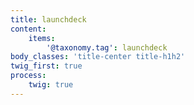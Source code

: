 ```yaml
---
title: launchdeck
content:
    items:  
        '@taxonomy.tag': launchdeck
body_classes: 'title-center title-h1h2'
twig_first: true
process:
    twig: true
---
```

